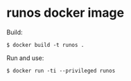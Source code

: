 runos docker image
==================

Build:

```
$ docker build -t runos .
```

Run and use:

```
$ docker run -ti --privileged runos
```

